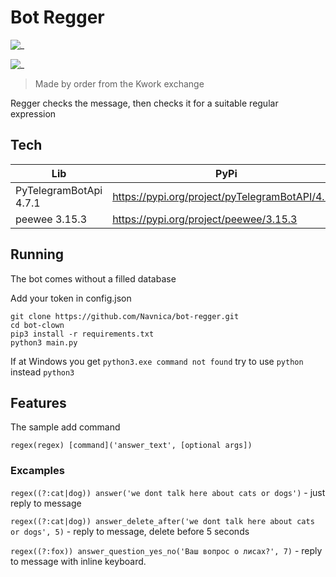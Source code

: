 # Bot Regger

![_](https://img.shields.io/badge/license-wtfpl-green)

![_](https://img.shields.io/badge/powered-python-yellow)


>Made by order from the Kwork exchange

Regger checks the message, then checks it for a suitable regular expression

## Tech

| Lib                    | PyPi                                            |
|------------------------|-------------------------------------------------|
| PyTelegramBotApi 4.7.1 | https://pypi.org/project/pyTelegramBotAPI/4.7.1 |
| peewee 3.15.3          | https://pypi.org/project/peewee/3.15.3          |


## Running

The bot comes without a filled database

Add your token in config.json

```commandline
git clone https://github.com/Navnica/bot-regger.git
cd bot-clown
pip3 install -r requirements.txt
python3 main.py
```

If at Windows you get `python3.exe command not found` try to use `python` instead `python3`


## Features

The sample add command 

`regex(regex) [command]('answer_text', [optional args])`

### Excamples
`regex((?:cat|dog)) answer('we dont talk here about cats or dogs')` - just reply to message

`regex((?:cat|dog)) answer_delete_after('we dont talk here about cats or dogs', 5)` - reply to message, delete before 5 seconds

`regex((?:fox)) answer_question_yes_no('Ваш вопрос о лисах?', 7)` - reply to message with inline keyboard.
